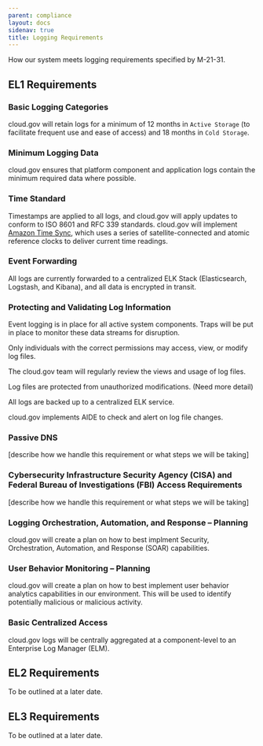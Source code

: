 ```yaml
---
parent: compliance
layout: docs
sidenav: true
title: Logging Requirements
---
```


How our system meets logging requirements specified by M-21-31.

## EL1 Requirements

### Basic Logging Categories

cloud.gov will retain logs for a minimum of 12 months in `Active Storage` (to facilitate frequent use and ease of access) and 18 months in `Cold Storage`.

### Minimum Logging Data

cloud.gov ensures that platform component and application logs contain the minimum required data where possible.

### Time Standard

Timestamps are applied to all logs, and cloud.gov will apply updates to conform to ISO 8601 and RFC 339 standards. cloud.gov will implement [Amazon Time Sync](https://aws.amazon.com/about-aws/whats-new/2017/11/introducing-the-amazon-time-sync-service/), which uses a series of satellite-connected and atomic reference clocks to deliver current time readings.

### Event Forwarding

All logs are currently forwarded to a centralized ELK Stack (Elasticsearch, Logstash, and Kibana), and all data is encrypted in transit.

### Protecting and Validating Log Information

Event logging is in place for all active system components. Traps will be put in place to monitor these data streams for disruption.

Only individuals with the correct permissions may access, view, or modify log files.

The cloud.gov team will regularly review the views and usage of log files.

Log files are protected from unauthorized modifications. (Need more detail)

All logs are backed up to a centralized ELK service.

cloud.gov implements AIDE to check and alert on log file changes.

### Passive DNS

[describe how we handle this requirement or what steps we will be taking]

### Cybersecurity Infrastructure Security Agency (CISA) and Federal Bureau of Investigations (FBI) Access Requirements

[describe how we handle this requirement or what steps we will be taking]

### Logging Orchestration, Automation, and Response – Planning

cloud.gov will create a plan on how to best implment Security, Orchestration, Automation, and Response (SOAR) capabilities.

### User Behavior Monitoring – Planning

cloud.gov will create a plan on how to best implement user behavior analytics capabilities in our environment. This will be used to identify potentially malicious or malicious activity.

### Basic Centralized Access

cloud.gov logs will be centrally aggregated at a component-level to an Enterprise Log Manager (ELM).

## EL2 Requirements

To be outlined at a later date.

## EL3 Requirements

To be outlined at a later date.